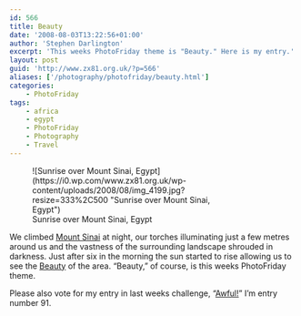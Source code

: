 ```yaml
---
id: 566
title: Beauty
date: '2008-08-03T13:22:56+01:00'
author: 'Stephen Darlington'
excerpt: 'This weeks PhotoFriday theme is "Beauty." Here is my entry.'
layout: post
guid: 'http://www.zx81.org.uk/?p=566'
aliases: ['/photography/photofriday/beauty.html']
categories:
    - PhotoFriday
tags:
    - africa
    - egypt
    - PhotoFriday
    - Photography
    - Travel
---
```


<figure aria-describedby="caption-attachment-1074" class="wp-caption aligncenter" id="attachment_1074" style="width: 333px">![Sunrise over Mount Sinai, Egypt](https://i0.wp.com/www.zx81.org.uk/wp-content/uploads/2008/08/img_4199.jpg?resize=333%2C500 "Sunrise over Mount Sinai, Egypt")<figcaption class="wp-caption-text" id="caption-attachment-1074">Sunrise over Mount Sinai, Egypt</figcaption></figure>

We climbed [Mount Sinai](http://www.zx81.org.uk/travel/egypt-mount-sinai.html) at night, our torches illuminating just a few metres around us and the vastness of the surrounding landscape shrouded in darkness. Just after six in the morning the sun started to rise allowing us to see the [Beauty](http://www.photofriday.com/archives/challenge/000795.php) of the area. “Beauty,” of course, is this weeks PhotoFriday theme.

Please also vote for my entry in last weeks challenge, “[Awful!](http://www.photofriday.com/linkviewer.php?id=793)” I’m entry number 91.